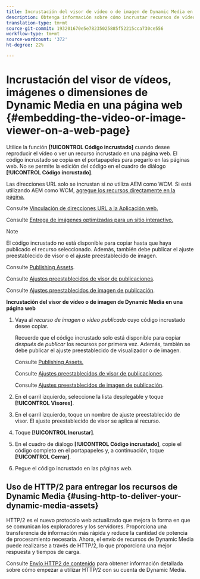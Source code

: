 ```yaml
---
title: Incrustación del visor de vídeo o de imagen de Dynamic Media en una página web
description: Obtenga información sobre cómo incrustar recursos de vídeo o de imagen de Dynamic Media en una página web.
translation-type: tm+mt
source-git-commit: 193201670e5e78235025885f52215cca730ce556
workflow-type: tm+mt
source-wordcount: '372'
ht-degree: 22%

---
```



# Incrustación del visor de vídeos, imágenes o dimensiones de Dynamic Media en una página web {#embedding-the-video-or-image-viewer-on-a-web-page}

Utilice la función **[!UICONTROL Código incrustado]** cuando desee reproducir el vídeo o ver un recurso incrustado en una página web. El código incrustado se copia en el portapapeles para pegarlo en las páginas web. No se permite la edición del código en el cuadro de diálogo **[!UICONTROL Código incrustado]**.

Las direcciones URL solo se incrustan si _no_ utiliza AEM como WCM. Si está utilizando AEM como WCM, [agregue los recursos directamente en la página.](adding-dynamic-media-assets-to-pages.md)

Consulte [Vinculación de direcciones URL a la Aplicación web.](linking-urls-to-yourwebapplication.md)

Consulte [Entrega de imágenes optimizadas para un sitio interactivo.](responsive-site.md)

>[!NOTE]
>
>El código incrustado no está disponible para copiar hasta que haya publicado el recurso seleccionado. Además, también debe publicar el ajuste preestablecido de visor o el ajuste preestablecido de imagen.
>
>Consulte [Publishing Assets](publishing-dynamicmedia-assets.md).
>
>Consulte [Ajustes preestablecidos de visor de publicaciones](managing-viewer-presets.md#publishing-viewer-presets).
>
>Consulte [Ajustes preestablecidos de imagen de publicación](managing-image-presets.md#publishing-image-presets).

**Incrustación del visor de vídeo o de imagen de Dynamic Media en una página web**

1. Vaya al *recurso de imagen o vídeo publicado* cuyo código incrustado desee copiar.

   Recuerde que el código incrustado solo está disponible para copiar *después* de *publicar* los recursos por primera vez. Además, también se debe publicar el ajuste preestablecido de visualizador o de imagen.

   Consulte [Publishing Assets.](publishing-dynamicmedia-assets.md)

   Consulte [Ajustes preestablecidos de visor de publicaciones](managing-viewer-presets.md#publishing-viewer-presets).

   Consulte [Ajustes preestablecidos de imagen de publicación](managing-image-presets.md#publishing-image-presets).

1. En el carril izquierdo, seleccione la lista desplegable y toque **[!UICONTROL Visores]**.
1. En el carril izquierdo, toque un nombre de ajuste preestablecido de visor. El ajuste preestablecido de visor se aplica al recurso.
1. Toque **[!UICONTROL Incrustar]**.
1. En el cuadro de diálogo **[!UICONTROL Código incrustado]**, copie el código completo en el portapapeles y, a continuación, toque **[!UICONTROL Cerrar]**.
1. Pegue el código incrustado en las páginas web.

## Uso de HTTP/2 para entregar los recursos de Dynamic Media {#using-http-to-deliver-your-dynamic-media-assets}

HTTP/2 es el nuevo protocolo web actualizado que mejora la forma en que se comunican los exploradores y los servidores. Proporciona una transferencia de información más rápida y reduce la cantidad de potencia de procesamiento necesaria. Ahora, el envío de recursos de Dynamic Media puede realizarse a través de HTTP/2, lo que proporciona una mejor respuesta y tiempos de carga.

Consulte [Envío HTTP2 de contenido](http2faq.md) para obtener información detallada sobre cómo empezar a utilizar HTTP/2 con su cuenta de Dynamic Media.
